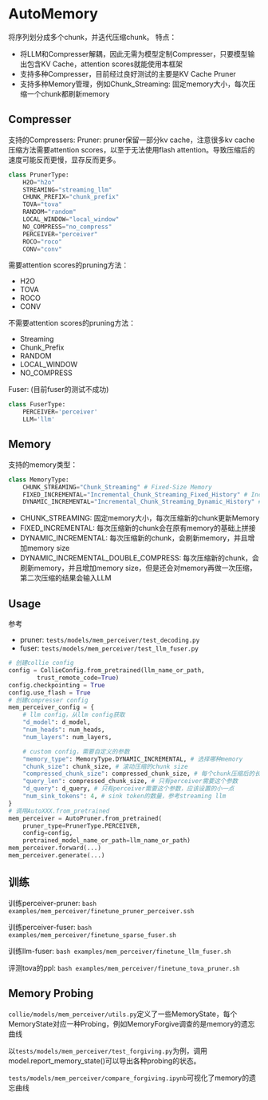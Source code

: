# AutoMemory
将序列划分成多个chunk，并迭代压缩chunk。
特点：
- 将LLM和Compresser解耦，因此无需为模型定制Compresser，只要模型输出包含KV Cache，attention scores就能使用本框架
- 支持多种Compresser，目前经过良好测试的主要是KV Cache Pruner
- 支持多种Memory管理，例如Chunk_Streaming: 固定memory大小，每次压缩一个chunk都刷新memory


## Compresser
支持的Compressers:
Pruner: pruner保留一部分kv cache，注意很多kv cache压缩方法需要attention scores，以至于无法使用flash attention。导致压缩后的速度可能反而更慢，显存反而更多。

```python
class PrunerType:
    H2O="h2o"
    STREAMING="streaming_llm"
    CHUNK_PREFIX="chunk_prefix"
    TOVA="tova"
    RANDOM="random"
    LOCAL_WINDOW="local_window"
    NO_COMPRESS="no_compress"
    PERCEIVER="perceiver"
    ROCO="roco"
    CONV="conv"
```

需要attention scores的pruning方法：
- H2O
- TOVA
- ROCO
- CONV

不需要attention scores的pruning方法：
- Streaming
- Chunk_Prefix
- RANDOM
- LOCAL_WINDOW
- NO_COMPRESS

Fuser: (目前fuser的测试不成功)
```python
class FuserType:
    PERCEIVER='perceiver'
    LLM='llm'
```

## Memory
支持的memory类型：
```python
class MemoryType:
    CHUNK_STREAMING="Chunk_Streaming" # Fixed-Size Memory
    FIXED_INCREMENTAL="Incremental_Chunk_Streaming_Fixed_History" # Incremental Fixed Memory
    DYNAMIC_INCREMENTAL="Incremental_Chunk_Streaming_Dynamic_History" # Incremental Dynamic Memory
```

- CHUNK_STREAMING: 固定memory大小，每次压缩新的chunk更新Memory
- FIXED_INCREMENTAL: 每次压缩新的chunk会在原有memory的基础上拼接
- DYNAMIC_INCREMENTAL: 每次压缩新的chunk，会刷新memory，并且增加memory size
- DYNAMIC_INCREMENTAL_DOUBLE_COMPRESS: 每次压缩新的chunk，会刷新memory，并且增加memory size，但是还会对memory再做一次压缩，第二次压缩的结果会输入LLM

## Usage
参考
- pruner: `tests/models/mem_perceiver/test_decoding.py`
- fuser: `tests/models/mem_perceiver/test_llm_fuser.py`

```python
# 创建collie config
config = CollieConfig.from_pretrained(llm_name_or_path,
        trust_remote_code=True)
config.checkpointing = True
config.use_flash = True
# 创建compresser config
mem_perceiver_config = {
    # llm config，从llm config获取
    "d_model": d_model,
    "num_heads": num_heads,
    "num_layers": num_layers,

    # custom config，需要自定义的参数
    "memory_type": MemoryType.DYNAMIC_INCREMENTAL, # 选择哪种memory
    "chunk_size": chunk_size, # 滚动压缩的chunk size
    "compressed_chunk_size": compressed_chunk_size, # 每个chunk压缩后的长度 
    "query_len": compressed_chunk_size, # 只有perceiver需要这个参数
    "d_query": d_query, # 只有perceiver需要这个参数，应该设置的小一点
    "num_sink_tokens": 4, # sink token的数量，参考streaming llm
}
# 调用AutoXXX.from_pretrained
mem_perceiver = AutoPruner.from_pretrained(
    pruner_type=PrunerType.PERCEIVER,
    config=config,
    pretrained_model_name_or_path=llm_name_or_path)
mem_perceiver.forward(...)
mem_perceiver.generate(...)
```

## 训练
训练perceiver-pruner:
`bash examples/mem_perceiver/finetune_pruner_perceiver.ssh`

训练perceiver-fuser:
`bash examples/mem_perceiver/finetune_sparse_fuser.sh`

训练llm-fuser:
`bash examples/mem_perceiver/finetune_llm_fuser.sh`

评测tova的ppl:
`bash examples/mem_perceiver/finetune_tova_pruner.sh`

## Memory Probing
`collie/models/mem_perceiver/utils.py`定义了一些MemoryState，每个MemoryState对应一种Probing，例如MemoryForgive调查的是memory的遗忘曲线

以`tests/models/mem_perceiver/test_forgiving.py`为例，调用model.report_memory_state()可以导出各种probing的状态。

`tests/models/mem_perceiver/compare_forgiving.ipynb`可视化了memory的遗忘曲线